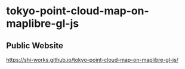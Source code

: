 # tokyo-point-cloud-map-on-maplibre-gl-js
## Public Website
https://shi-works.github.io/tokyo-point-cloud-map-on-maplibre-gl-js/
